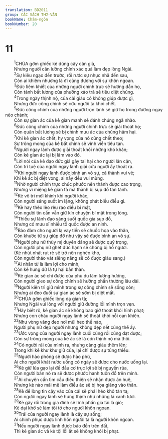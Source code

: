 ```yaml
---
translation: BD2011
group: CÁC SÁCH THƠ-VĂN
bookName: Châm-ngôn 
bookNumber: 20
---
```


<div class="title"><h1>11</h1></div>
<span class="verse ch_11_1">  <sup>1</sup>CHÚA gớm ghiếc kẻ dùng cây cân giả,<br/>  Nhưng người cân lường chính xác quả làm đẹp lòng Ngài.<br/></span>
<span class="verse ch_11_2">  <sup>2</sup>Sự kiêu ngạo đến trước, rồi rước sự nhục nhã đến sau,<br/>  Còn ai khiêm nhường là đi cùng đường với sự khôn ngoan.<br/></span>
<span class="verse ch_11_3">  <sup>3</sup>Ðức liêm khiết của những người chính trực sẽ hướng dẫn họ,<br/>  Còn tánh bất lương của phường xảo trá sẽ tiêu diệt chúng.<br/></span>
<span class="verse ch_11_4">  <sup>4</sup>Trong ngày thịnh nộ, của cải giàu có không giúp được gì,<br/>  Nhưng đức công chính sẽ cứu người ta khỏi chết.<br/></span>
<span class="verse ch_11_5">  <sup>5</sup>Ðức công chính của những người trọn lành sẽ giữ họ trong đường ngay nẻo chánh;<br/>  Còn sự gian ác của kẻ gian manh sẽ đánh chúng ngã nhào.<br/></span>
<span class="verse ch_11_6">  <sup>6</sup>Ðức công chính của những người chính trực sẽ giải thoát họ;<br/>  Còn quân bất lương sẽ bị chính mưu ác của chúng hãm hại.<br/></span>
<span class="verse ch_11_7">  <sup>7</sup>Khi kẻ gian ác chết, hy vọng của nó cũng chết theo;<br/>  Sự trông mong của kẻ bất chính sẽ vĩnh viễn tiêu tan.<br/></span>
<span class="verse ch_11_8">  <sup>8</sup>Người ngay lành được giải thoát khỏi những khó khăn;<br/>  Còn kẻ gian ác lại bị lâm vào đó.<br/></span>
<span class="verse ch_11_9">  <sup>9</sup>Lời nói của kẻ đạo đức giả gây tai hại cho người lân cận,<br/>  Còn trí tuệ của người ngay lành giải cứu người ấy thoát ra.<br/></span>
<span class="verse ch_11_10">  <sup>10</sup>Khi người ngay lành được bình an vô sự, cả thành vui vẻ;<br/>  Khi kẻ ác bị diệt vong, ai nấy đều vui mừng.<br/></span>
<span class="verse ch_11_11">  <sup>11</sup>Nhờ người chính trực chúc phước nên thành được cao trọng,<br/>  Nhưng vì miệng kẻ gian tà mà thành bị sụp đổ tan tành.<br/></span>
<span class="verse ch_11_12">  <sup>12</sup>Kẻ vô tri mới khinh khi người khác,<br/>  Còn người sáng suốt im lặng, không phát biểu điều gì.<br/></span>
<span class="verse ch_11_13">  <sup>13</sup>Kẻ hay thèo lẻo rêu rao điều bí mật,<br/>  Còn người tín cẩn vẫn giữ kín chuyện bí mật trong lòng.<br/></span>
<span class="verse ch_11_14">  <sup>14</sup>Thiếu sự lãnh đạo sáng suốt quốc gia sụp đổ,<br/>  Nhưng có mưu sĩ nhiều tổ quốc được an ninh.<br/></span>
<span class="verse ch_11_15">  <sup>15</sup>Bảo đảm cho người lạ vay tiền sẽ chuốc họa vào thân,<br/>  Còn khước từ sự giúp đỡ như vậy sẽ được bình an vô sự.<br/></span>
<span class="verse ch_11_16">  <sup>16</sup>Người phụ nữ thùy mị duyên dáng sẽ được quý trọng,<br/>  Còn người phụ nữ ghét đức hạnh sẽ chóng bị hổ ngươi.<br/>  (Kẻ nhút nhát rụt rè sẽ trở nên nghèo khó,<br/>  Còn người tháo vát siêng năng sẽ có được giàu sang.) <br/></span>
<span class="verse ch_11_17">  <sup>17</sup>Ai nhân từ là làm lợi cho mình,<br/>  Còn kẻ hung dữ là tự hại bản thân.<br/></span>
<span class="verse ch_11_18">  <sup>18</sup>Kẻ gian ác sẽ chỉ được của phù du làm lương hướng,<br/>  Còn người gieo sự công chính sẽ hưởng phần thưởng lâu dài.<br/></span>
<span class="verse ch_11_19">  <sup>19</sup>Người kiên trì giữ mình trong sự công chính sẽ sống còn;<br/>  Nhưng ai đeo đuổi sự gian ác sẽ sớm bị diệt mất.<br/></span>
<span class="verse ch_11_20">  <sup>20</sup>CHÚA gớm ghiếc lòng dạ gian tà;<br/>  Nhưng Ngài vui lòng với người giữ đường lối mình trọn vẹn.<br/></span>
<span class="verse ch_11_21">  <sup>21</sup>Hãy biết rõ, kẻ gian ác sẽ không bao giờ thoát khỏi hình phạt;<br/>  Nhưng con cháu người ngay lành sẽ thoát khỏi nỗi oan khiên.<br/></span>
<span class="verse ch_11_22">  <sup>22</sup>Như vòng vàng đeo nơi mũi heo thể nào,<br/>  Người phụ nữ đẹp người nhưng không đẹp nết cũng thể ấy.<br/></span>
<span class="verse ch_11_23">  <sup>23</sup>Ước vọng của người ngay lành cuối cùng rồi cũng đạt được;<br/>  Còn sự trông mong của kẻ ác sẽ là cơn thịnh nộ mà thôi.<br/></span>
<span class="verse ch_11_24">  <sup>24</sup>Có người rải của mình ra, nhưng càng giàu thêm lên;<br/>  Trong khi kẻ khư khư giữ của, lại chỉ được sự túng thiếu.<br/></span>
<span class="verse ch_11_25">  <sup>25</sup>Người hào phóng sẽ được hào phú,<br/>  Ai cho người khát nước uống có ngày sẽ được cho nước uống lại.<br/></span>
<span class="verse ch_11_26">  <sup>26</sup>Kẻ giữ lúa gạo lại để đầu cơ trục lợi sẽ bị nguyền rủa,<br/>  Còn người bán nó ra sẽ được phước hạnh tuôn đổ trên mình.<br/></span>
<span class="verse ch_11_27">  <sup>27</sup>Ai chuyên cần tìm cầu điều thiện sẽ nhận được ân huệ,<br/>  Nhưng kẻ nào mải mê làm điều ác sẽ bị họa giáng vào thân.<br/></span>
<span class="verse ch_11_28">  <sup>28</sup>Kẻ để lòng tin cậy vào của cải sẽ phải héo khô tàn tạ;<br/>  Còn người ngay lành sẽ hưng thịnh như những lá xanh tươi.<br/></span>
<span class="verse ch_11_29">  <sup>29</sup>Kẻ gây rối trong gia đình sẽ lĩnh phần gia tài là gió;<br/>  Kẻ dại khờ sẽ làm tôi tớ cho người khôn ngoan.<br/></span>
<span class="verse ch_11_30">  <sup>30</sup>Trái của người ngay lành là cây sự sống;<br/>  Ai chinh phục được linh hồn người ta là người khôn ngoan. <br/></span>
<span class="verse ch_11_31">  <sup>31</sup>Nếu người ngay lành được báo đền trên đất,<br/>  Thì kẻ gian ác và kẻ tội lỗi ắt sẽ không khỏi bị phạt.<br/></span>

